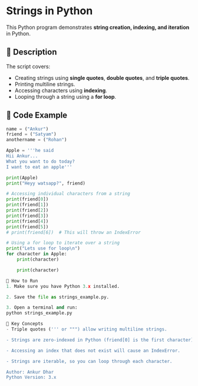 # Strings in Python

This Python program demonstrates **string creation, indexing, and iteration** in Python.

## 📜 Description
The script covers:
- Creating strings using **single quotes**, **double quotes**, and **triple quotes**.
- Printing multiline strings.
- Accessing characters using **indexing**.
- Looping through a string using a **for loop**.

## 🧩 Code Example
```python
name = ("Ankur")
friend = ("Satyam")
anothername = ("Rohan")

Apple = '''he said
Hii Ankur...
What you want to do today?
I want to eat an apple'''

print(Apple)
print("Heyy watsapp?", friend)

# Accessing individual characters from a string
print(friend[0])
print(friend[1])
print(friend[2])
print(friend[3])
print(friend[4])
print(friend[5])
# print(friend[6])  # This will throw an IndexError

# Using a for loop to iterate over a string
print("Lets use for loop\n")
for character in Apple:
    print(character)

    print(character)

🚀 How to Run
1. Make sure you have Python 3.x installed.

2. Save the file as strings_example.py.

3. Open a terminal and run:
python strings_example.py

📌 Key Concepts
- Triple quotes (''' or """) allow writing multiline strings.

- Strings are zero-indexed in Python (friend[0] is the first character).

- Accessing an index that does not exist will cause an IndexError.

- Strings are iterable, so you can loop through each character.

Author: Ankur Dhar
Python Version: 3.x